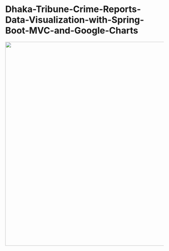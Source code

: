 # Dhaka-Tribune-Crime-Reports-Data-Visualization-with-Spring-Boot-MVC-and-Google-Charts

<img src="https://im6.ezgif.com/tmp/ezgif-6-408ed109a08a.gif" width="1000" height="650" />
